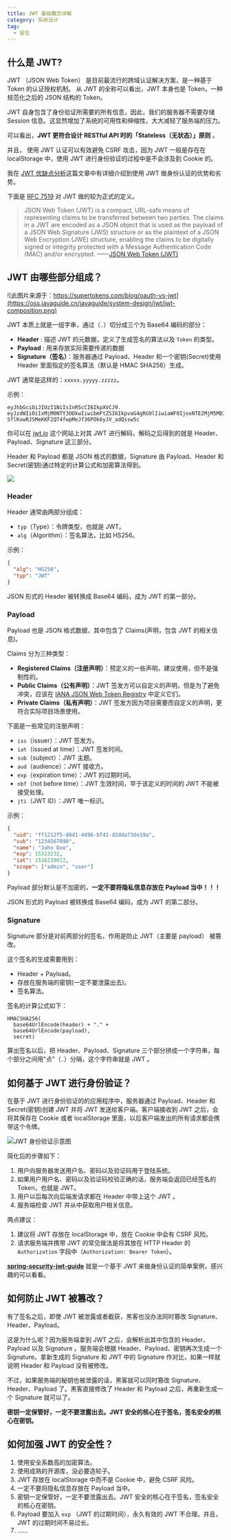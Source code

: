 ```yaml
---
title: JWT 基础概念详解
category: 系统设计
tag:
  - 安全
---
```


<!-- @include: @article-header.snippet.md -->

## 什么是 JWT?

JWT （JSON Web Token） 是目前最流行的跨域认证解决方案，是一种基于 Token 的认证授权机制。 从 JWT 的全称可以看出，JWT 本身也是 Token，一种规范化之后的 JSON 结构的 Token。

JWT 自身包含了身份验证所需要的所有信息，因此，我们的服务器不需要存储 Session 信息。这显然增加了系统的可用性和伸缩性，大大减轻了服务端的压力。

可以看出，**JWT 更符合设计 RESTful API 时的「Stateless（无状态）」原则** 。

并且， 使用 JWT 认证可以有效避免 CSRF 攻击，因为 JWT 一般是存在在 localStorage 中，使用 JWT 进行身份验证的过程中是不会涉及到 Cookie 的。

我在 [JWT 优缺点分析](./advantages-and-disadvantages-of-jwt.md)这篇文章中有详细介绍到使用 JWT 做身份认证的优势和劣势。

下面是 [RFC 7519](https://tools.ietf.org/html/rfc7519) 对 JWT 做的较为正式的定义。

> JSON Web Token (JWT) is a compact, URL-safe means of representing claims to be transferred between two parties. The claims in a JWT are encoded as a JSON object that is used as the payload of a JSON Web Signature (JWS) structure or as the plaintext of a JSON Web Encryption (JWE) structure, enabling the claims to be digitally signed or integrity protected with a Message Authentication Code (MAC) and/or encrypted. ——[JSON Web Token (JWT)](https://tools.ietf.org/html/rfc7519)

## JWT 由哪些部分组成？

![此图片来源于：https://supertokens.com/blog/oauth-vs-jwt](https://oss.javaguide.cn/javaguide/system-design/jwt/jwt-composition.png)

JWT 本质上就是一组字串，通过（`.`）切分成三个为 Base64 编码的部分：

- **Header** : 描述 JWT 的元数据，定义了生成签名的算法以及 `Token` 的类型。
- **Payload** : 用来存放实际需要传递的数据
- **Signature（签名）**：服务器通过 Payload、Header 和一个密钥(Secret)使用 Header 里面指定的签名算法（默认是 HMAC SHA256）生成。

JWT 通常是这样的：`xxxxx.yyyyy.zzzzz`。

示例：

```plain
eyJhbGciOiJIUzI1NiIsInR5cCI6IkpXVCJ9.
eyJzdWIiOiIxMjM0NTY3ODkwIiwibmFtZSI6IkpvaG4gRG9lIiwiaWF0IjoxNTE2MjM5MDIyfQ.
SflKxwRJSMeKKF2QT4fwpMeJf36POk6yJV_adQssw5c
```

你可以在 [jwt.io](https://jwt.io/) 这个网站上对其 JWT 进行解码，解码之后得到的就是 Header、Payload、Signature 这三部分。

Header 和 Payload 都是 JSON 格式的数据，Signature 由 Payload、Header 和 Secret(密钥)通过特定的计算公式和加密算法得到。

![](https://oss.javaguide.cn/javaguide/system-design/jwt/jwt.io.png)

### Header

Header 通常由两部分组成：

- `typ`（Type）：令牌类型，也就是 JWT。
- `alg`（Algorithm）：签名算法，比如 HS256。

示例：

```json
{
  "alg": "HS256",
  "typ": "JWT"
}
```

JSON 形式的 Header 被转换成 Base64 编码，成为 JWT 的第一部分。

### Payload

Payload 也是 JSON 格式数据，其中包含了 Claims(声明，包含 JWT 的相关信息)。

Claims 分为三种类型：

- **Registered Claims（注册声明）**：预定义的一些声明，建议使用，但不是强制性的。
- **Public Claims（公有声明）**：JWT 签发方可以自定义的声明，但是为了避免冲突，应该在 [IANA JSON Web Token Registry](https://www.iana.org/assignments/jwt/jwt.xhtml) 中定义它们。
- **Private Claims（私有声明）**：JWT 签发方因为项目需要而自定义的声明，更符合实际项目场景使用。

下面是一些常见的注册声明：

- `iss`（issuer）：JWT 签发方。
- `iat`（issued at time）：JWT 签发时间。
- `sub`（subject）：JWT 主题。
- `aud`（audience）：JWT 接收方。
- `exp`（expiration time）：JWT 的过期时间。
- `nbf`（not before time）：JWT 生效时间，早于该定义的时间的 JWT 不能被接受处理。
- `jti`（JWT ID）：JWT 唯一标识。

示例：

```json
{
  "uid": "ff1212f5-d8d1-4496-bf41-d2dda73de19a",
  "sub": "1234567890",
  "name": "John Doe",
  "exp": 15323232,
  "iat": 1516239022,
  "scope": ["admin", "user"]
}
```

Payload 部分默认是不加密的，**一定不要将隐私信息存放在 Payload 当中！！！**

JSON 形式的 Payload 被转换成 Base64 编码，成为 JWT 的第二部分。

### Signature

Signature 部分是对前两部分的签名，作用是防止 JWT（主要是 payload） 被篡改。

这个签名的生成需要用到：

- Header + Payload。
- 存放在服务端的密钥(一定不要泄露出去)。
- 签名算法。

签名的计算公式如下：

```plain
HMACSHA256(
  base64UrlEncode(header) + "." +
  base64UrlEncode(payload),
  secret)
```

算出签名以后，把 Header、Payload、Signature 三个部分拼成一个字符串，每个部分之间用"点"（`.`）分隔，这个字符串就是 JWT 。

## 如何基于 JWT 进行身份验证？

在基于 JWT 进行身份验证的的应用程序中，服务器通过 Payload、Header 和 Secret(密钥)创建 JWT 并将 JWT 发送给客户端。客户端接收到 JWT 之后，会将其保存在 Cookie 或者 localStorage 里面，以后客户端发出的所有请求都会携带这个令牌。

![ JWT 身份验证示意图](https://oss.javaguide.cn/github/javaguide/system-design/jwt/jwt-authentication%20process.png)

简化后的步骤如下：

1. 用户向服务器发送用户名、密码以及验证码用于登陆系统。
2. 如果用户用户名、密码以及验证码校验正确的话，服务端会返回已经签名的 Token，也就是 JWT。
3. 用户以后每次向后端发请求都在 Header 中带上这个 JWT 。
4. 服务端检查 JWT 并从中获取用户相关信息。

两点建议：

1. 建议将 JWT 存放在 localStorage 中，放在 Cookie 中会有 CSRF 风险。
2. 请求服务端并携带 JWT 的常见做法是将其放在 HTTP Header 的 `Authorization` 字段中（`Authorization: Bearer Token`）。

**[spring-security-jwt-guide](https://github.com/Snailclimb/spring-security-jwt-guide)** 就是一个基于 JWT 来做身份认证的简单案例，感兴趣的可以看看。

## 如何防止 JWT 被篡改？

有了签名之后，即使 JWT 被泄露或者截获，黑客也没办法同时篡改 Signature、Header、Payload。

这是为什么呢？因为服务端拿到 JWT 之后，会解析出其中包含的 Header、Payload 以及 Signature 。服务端会根据 Header、Payload、密钥再次生成一个 Signature。拿新生成的 Signature 和 JWT 中的 Signature 作对比，如果一样就说明 Header 和 Payload 没有被修改。

不过，如果服务端的秘钥也被泄露的话，黑客就可以同时篡改 Signature、Header、Payload 了。黑客直接修改了 Header 和 Payload 之后，再重新生成一个 Signature 就可以了。

**密钥一定保管好，一定不要泄露出去。JWT 安全的核心在于签名，签名安全的核心在密钥。**

## 如何加强 JWT 的安全性？

1. 使用安全系数高的加密算法。
2. 使用成熟的开源库，没必要造轮子。
3. JWT 存放在 localStorage 中而不是 Cookie 中，避免 CSRF 风险。
4. 一定不要将隐私信息存放在 Payload 当中。
5. 密钥一定保管好，一定不要泄露出去。JWT 安全的核心在于签名，签名安全的核心在密钥。
6. Payload 要加入 `exp` （JWT 的过期时间），永久有效的 JWT 不合理。并且，JWT 的过期时间不易过长。
7. ……

<!-- @include: @article-footer.snippet.md -->